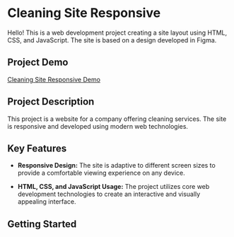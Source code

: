 # Cleaning Site Responsive

Hello! This is a web development project creating a site layout using HTML, CSS, and JavaScript. The site is based on a design developed in Figma.

## Project Demo

[Cleaning Site Responsive Demo](https://kruger1984.github.io/cleaning-site-responsive/)

## Project Description

This project is a website for a company offering cleaning services. The site is responsive and developed using modern web technologies.

## Key Features

- **Responsive Design:** The site is adaptive to different screen sizes to provide a comfortable viewing experience on any device.

- **HTML, CSS, and JavaScript Usage:** The project utilizes core web development technologies to create an interactive and visually appealing interface.

## Getting Started

